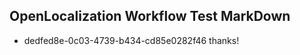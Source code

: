 ## OpenLocalization Workflow Test MarkDown
* dedfed8e-0c03-4739-b434-cd85e0282f46 
thanks!<!--HONumber=Mar16_HO2-->
